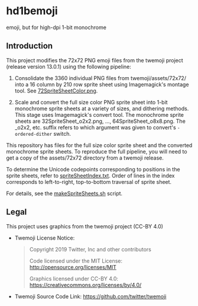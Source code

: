 # hd1bemoji

emoji, but for high-dpi 1-bit monochrome

## Introduction

This project modifies the 72x72 PNG emoji files from the twemoji project
(release version 13.0.1) using the following pipeline:

1. Consolidate the 3360 individual PNG files from twemoji/assets/72x72/ into a
   16 column by 210 row sprite sheet using Imagemagick's montage tool. See
   [72SpriteSheetColor.png](72SpriteSheetColor.png).

2. Scale and convert the full size color PNG sprite sheet into 1-bit monochrome
   sprite sheets at a variety of sizes, and dithering methods. This stage uses
   Imagemagick's convert tool. The monochrome sprite sheets are
   32SpriteSheet_o2x2.png, ..., 64SpriteSheet_o8x8.png. The _o2x2, etc. suffix
   refers to which argument was given to convert's `-ordered-dither` switch.

This repository has files for the full size color sprite sheet and the converted
monochrome sprite sheets. To reproduce the full pipeline, you will need to get a
copy of the assets/72x72 directory from a twemoji release.

To determine the Unicode codepoints corresponding to positions in the sprite
sheets, refer to [spriteSheetIndex.txt](spriteSheetIndex.txt). Order of lines in
the index corresponds to left-to-right, top-to-bottom traversal of sprite sheet.

For details, see the [makeSpriteSheets.sh](makeSpriteSheets.sh) script.


## Legal

This project uses graphics from the twemoji project (CC-BY 4.0)

- Twemoji License Notice:

   > Copyright 2019 Twitter, Inc and other contributors
   >
   > Code licensed under the MIT License: http://opensource.org/licenses/MIT
   >
   > Graphics licensed under CC-BY 4.0: https://creativecommons.org/licenses/by/4.0/

- Twemoji Source Code Link: https://github.com/twitter/twemoji

